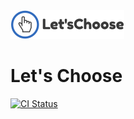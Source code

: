 <img height="46" src="https://raw.githubusercontent.com/rostyk-begey/LetsChoose/development/apps/client/public/images/logo.png">

# Let's Choose

<a href="https://github.com/rostyk-begey/LetsChoose/actions?query=branch%3Adevelopment+workflow%3Aci"><img alt="CI Status" src="https://github.com/rostyk-begey/LetsChoose/actions/workflows/ci.yml/badge.svg"></a>

